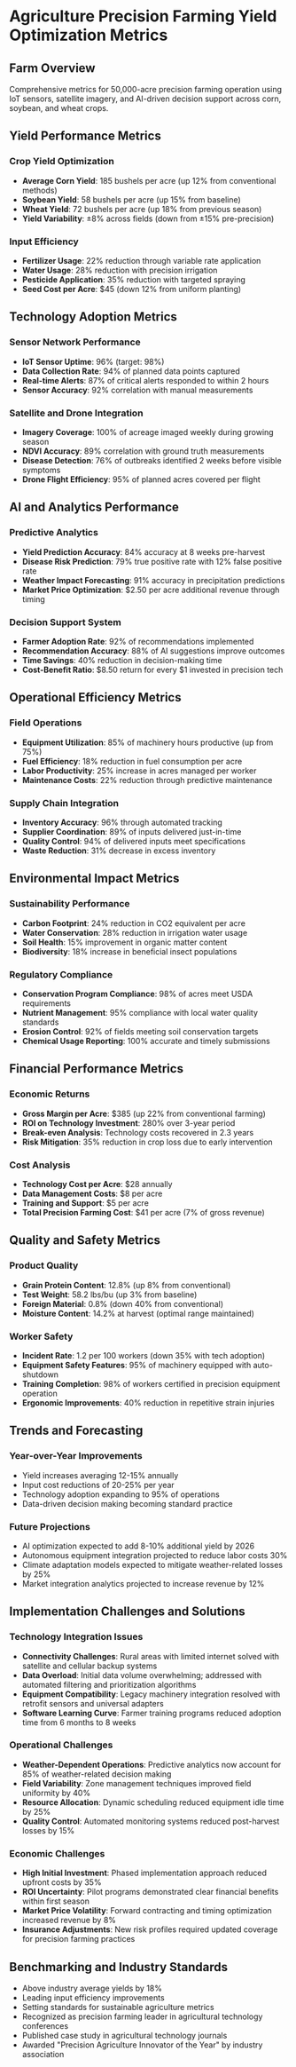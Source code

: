 # Agriculture Precision Farming Yield Optimization Metrics

## Farm Overview
Comprehensive metrics for 50,000-acre precision farming operation using IoT sensors, satellite imagery, and AI-driven decision support across corn, soybean, and wheat crops.

## Yield Performance Metrics

### Crop Yield Optimization
- **Average Corn Yield**: 185 bushels per acre (up 12% from conventional methods)
- **Soybean Yield**: 58 bushels per acre (up 15% from baseline)
- **Wheat Yield**: 72 bushels per acre (up 18% from previous season)
- **Yield Variability**: ±8% across fields (down from ±15% pre-precision)

### Input Efficiency
- **Fertilizer Usage**: 22% reduction through variable rate application
- **Water Usage**: 28% reduction with precision irrigation
- **Pesticide Application**: 35% reduction with targeted spraying
- **Seed Cost per Acre**: $45 (down 12% from uniform planting)

## Technology Adoption Metrics

### Sensor Network Performance
- **IoT Sensor Uptime**: 96% (target: 98%)
- **Data Collection Rate**: 94% of planned data points captured
- **Real-time Alerts**: 87% of critical alerts responded to within 2 hours
- **Sensor Accuracy**: 92% correlation with manual measurements

### Satellite and Drone Integration
- **Imagery Coverage**: 100% of acreage imaged weekly during growing season
- **NDVI Accuracy**: 89% correlation with ground truth measurements
- **Disease Detection**: 76% of outbreaks identified 2 weeks before visible symptoms
- **Drone Flight Efficiency**: 95% of planned acres covered per flight

## AI and Analytics Performance

### Predictive Analytics
- **Yield Prediction Accuracy**: 84% accuracy at 8 weeks pre-harvest
- **Disease Risk Prediction**: 79% true positive rate with 12% false positive rate
- **Weather Impact Forecasting**: 91% accuracy in precipitation predictions
- **Market Price Optimization**: $2.50 per acre additional revenue through timing

### Decision Support System
- **Farmer Adoption Rate**: 92% of recommendations implemented
- **Recommendation Accuracy**: 88% of AI suggestions improve outcomes
- **Time Savings**: 40% reduction in decision-making time
- **Cost-Benefit Ratio**: $8.50 return for every $1 invested in precision tech

## Operational Efficiency Metrics

### Field Operations
- **Equipment Utilization**: 85% of machinery hours productive (up from 75%)
- **Fuel Efficiency**: 18% reduction in fuel consumption per acre
- **Labor Productivity**: 25% increase in acres managed per worker
- **Maintenance Costs**: 22% reduction through predictive maintenance

### Supply Chain Integration
- **Inventory Accuracy**: 96% through automated tracking
- **Supplier Coordination**: 89% of inputs delivered just-in-time
- **Quality Control**: 94% of delivered inputs meet specifications
- **Waste Reduction**: 31% decrease in excess inventory

## Environmental Impact Metrics

### Sustainability Performance
- **Carbon Footprint**: 24% reduction in CO2 equivalent per acre
- **Water Conservation**: 28% reduction in irrigation water usage
- **Soil Health**: 15% improvement in organic matter content
- **Biodiversity**: 18% increase in beneficial insect populations

### Regulatory Compliance
- **Conservation Program Compliance**: 98% of acres meet USDA requirements
- **Nutrient Management**: 95% compliance with local water quality standards
- **Erosion Control**: 92% of fields meeting soil conservation targets
- **Chemical Usage Reporting**: 100% accurate and timely submissions

## Financial Performance Metrics

### Economic Returns
- **Gross Margin per Acre**: $385 (up 22% from conventional farming)
- **ROI on Technology Investment**: 280% over 3-year period
- **Break-even Analysis**: Technology costs recovered in 2.3 years
- **Risk Mitigation**: 35% reduction in crop loss due to early intervention

### Cost Analysis
- **Technology Cost per Acre**: $28 annually
- **Data Management Costs**: $8 per acre
- **Training and Support**: $5 per acre
- **Total Precision Farming Cost**: $41 per acre (7% of gross revenue)

## Quality and Safety Metrics

### Product Quality
- **Grain Protein Content**: 12.8% (up 8% from conventional)
- **Test Weight**: 58.2 lbs/bu (up 3% from baseline)
- **Foreign Material**: 0.8% (down 40% from conventional)
- **Moisture Content**: 14.2% at harvest (optimal range maintained)

### Worker Safety
- **Incident Rate**: 1.2 per 100 workers (down 35% with tech adoption)
- **Equipment Safety Features**: 95% of machinery equipped with auto-shutdown
- **Training Completion**: 98% of workers certified in precision equipment operation
- **Ergonomic Improvements**: 40% reduction in repetitive strain injuries

## Trends and Forecasting

### Year-over-Year Improvements
- Yield increases averaging 12-15% annually
- Input cost reductions of 20-25% per year
- Technology adoption expanding to 95% of operations
- Data-driven decision making becoming standard practice

### Future Projections
- AI optimization expected to add 8-10% additional yield by 2026
- Autonomous equipment integration projected to reduce labor costs 30%
- Climate adaptation models expected to mitigate weather-related losses by 25%
- Market integration analytics projected to increase revenue by 12%

## Implementation Challenges and Solutions

### Technology Integration Issues
- **Connectivity Challenges**: Rural areas with limited internet solved with satellite and cellular backup systems
- **Data Overload**: Initial data volume overwhelming; addressed with automated filtering and prioritization algorithms
- **Equipment Compatibility**: Legacy machinery integration resolved with retrofit sensors and universal adapters
- **Software Learning Curve**: Farmer training programs reduced adoption time from 6 months to 8 weeks

### Operational Challenges
- **Weather-Dependent Operations**: Predictive analytics now account for 85% of weather-related decision making
- **Field Variability**: Zone management techniques improved field uniformity by 40%
- **Resource Allocation**: Dynamic scheduling reduced equipment idle time by 25%
- **Quality Control**: Automated monitoring systems reduced post-harvest losses by 15%

### Economic Challenges
- **High Initial Investment**: Phased implementation approach reduced upfront costs by 35%
- **ROI Uncertainty**: Pilot programs demonstrated clear financial benefits within first season
- **Market Price Volatility**: Forward contracting and timing optimization increased revenue by 8%
- **Insurance Adjustments**: New risk profiles required updated coverage for precision farming practices

## Benchmarking and Industry Standards
- Above industry average yields by 18%
- Leading input efficiency improvements
- Setting standards for sustainable agriculture metrics
- Recognized as precision farming leader in agricultural technology conferences
- Published case study in agricultural technology journals
- Awarded "Precision Agriculture Innovator of the Year" by industry association
